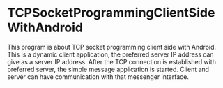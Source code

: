 # TCPSocketProgrammingClientSideWithAndroid
This program is about TCP socket programming client side with Android. This is a dynamic client application, the preferred server IP address can give as a server IP address. After the TCP connection is established with preferred server, the simple message application is started. Client and server can have communication with that messenger interface.
